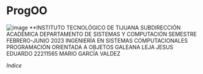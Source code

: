 # ProgOO
![image](https://user-images.githubusercontent.com/124205317/225485021-93490ff9-4392-4417-966f-dc93cb0d8272.png)
**INSTITUTO TECNOLÓGICO DE TIJUANA
SUBDIRECCIÓN ACADÉMICA
DEPARTAMENTO DE SISTEMAS Y COMPUTACIÓN
SEMESTRE FEBRERO-JUNIO 2023
INGENIERÍA EN SISTEMAS COMPUTACIONALES
PROGRAMACIÓN ORIENTADA A OBJETOS
GALEANA LEJA JESUS EDUARDO 22211565
MARIO GARCÍA VALDEZ

*Indice*


